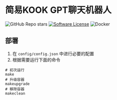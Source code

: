 # 简易KOOK GPT聊天机器人

![GitHub Repo stars](https://img.shields.io/github/stars/Nigh/gpt-kook?style=flat&color=ffaaaa)
[![Software License](https://img.shields.io/github/license/Nigh/gpt-kook)](LICENSE)
![Docker](https://img.shields.io/badge/Build_with-Docker-ffaaaa)

## 部署

1. 在 `config/config.json` 中进行必要的配置
2. 根据需要运行下面的命令

```shell
# 初次运行
make
# 升级容器
makeupgrade
# 移除容器
makeclean
```

